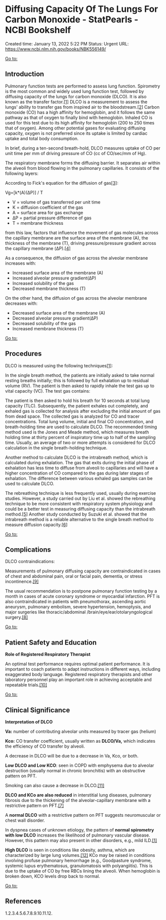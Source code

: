 # Diffusing Capacity Of The Lungs For Carbon Monoxide - StatPearls - NCBI Bookshelf

Created time: January 13, 2022 5:22 PM
Status: Urgent
URL: https://www.ncbi.nlm.nih.gov/books/NBK556149/

[Go to:](https://www.ncbi.nlm.nih.gov/books/NBK556149/#)

## Introduction

Pulmonary function tests are performed to assess lung function. Spirometry is the most common and widely used lung function test, followed by diffusing capacity of the lungs for carbon monoxide (DLCO). It is also known as the transfer factor.[[1]](https://www.ncbi.nlm.nih.gov/books/NBK556149/#) DLCO is a measurement to assess the lungs' ability to transfer gas from inspired air to the bloodstream.[[2]](https://www.ncbi.nlm.nih.gov/books/NBK556149/#) Carbon monoxide (CO) has a high affinity for hemoglobin, and it follows the same pathway as that of oxygen to finally bind with hemoglobin. Inhaled CO is used for this test due to its high affinity for hemoglobin (200 to 250 times that of oxygen). Among other potential gases for evaluating diffusing capacity, oxygen is not preferred since its uptake is limited by cardiac uptake and total body consumption.

In brief, during a ten-second breath-hold, DLCO measures uptake of CO per unit time per mm of driving pressure of CO (cc of CO/sec/mm of Hg).

The respiratory membrane forms the diffusing barrier. It separates air within the alveoli from blood flowing in the pulmonary capillaries. It consists of the following layers:

According to Fick's equation for the diffusion of gas[[3]](https://www.ncbi.nlm.nih.gov/books/NBK556149/#):

Vg=[k*(A)(ΔP)] / T

- V = volume of gas transferred per unit time
- K = diffusion coefficient of the gas
- A = surface area for gas exchange
- ΔP = partial pressure difference of gas
- T = membrane thickness

from this law, factors that influence the movement of gas molecules across the capillary membrane are the surface area of the membrane (A), the thickness of the membrane (T), driving pressure/pressure gradient across the capillary membrane (ΔP).[[4]](https://www.ncbi.nlm.nih.gov/books/NBK556149/#)

As a consequence, the diffusion of gas across the alveolar membrane increases with:

- Increased surface area of the membrane (A)
- Increased alveolar pressure gradient(ΔP)
- Increased solubility of the gas
- Decreased membrane thickness (T)

On the other hand, the diffusion of gas across the alveolar membrane decreases with:

- Decreased surface area of the membrane (A)
- Decreased alveolar pressure gradient(ΔP)
- Decreased solubility of the gas
- Increased membrane thickness (T)

[Go to:](https://www.ncbi.nlm.nih.gov/books/NBK556149/#)

## Procedures

DLCO is measured using the following techniques[[1]](https://www.ncbi.nlm.nih.gov/books/NBK556149/#):

In the single breath method, the patients are initially asked to take normal resting breaths initially; this is followed by full exhalation up to residual volume (RV). The patient is then asked to rapidly inhale the test gas up to vital capacity (VC). The test gas contains:

The patient is then asked to hold his breath for 10 seconds at total lung capacity (TLC). Subsequently, the patient exhales out completely, and exhaled gas is collected for analysis after excluding the initial amount of gas from dead space. The collected gas is analyzed for CO and tracer concentrations. Total lung volume, initial and final CO concentration, and breath-holding time are used to calculate DLCO. The recommended timing method used is the Jones and Meade method, which measures breath holding time at thirty percent of inspiratory time up to half of the sampling time. Usually, an average of two or more attempts is considered for DLCO calculation in the single breath-holding technique.

Another method to calculate DLCO is the intrabreath method, which is calculated during exhalation. The gas that exits during the initial phase of exhalation has less time to diffuse from alveoli to capillaries and will have a higher concentration of CO compared to the gas during later stages of exhalation. The difference between various exhaled gas samples can be used to calculate DLCO.

The rebreathing technique is less frequently used, usually during exercise studies. However, a study carried out by Liu et al. showed the rebreathing technique to be more consistent with respiratory system physiology and could be a better test in measuring diffusing capacity than the intrabreath method.[[5]](https://www.ncbi.nlm.nih.gov/books/NBK556149/#) Another study conducted by Suzuki et al. showed that the intrabreath method is a reliable alternative to the single breath method to measure diffusion capacity.[[6]](https://www.ncbi.nlm.nih.gov/books/NBK556149/#)

[Go to:](https://www.ncbi.nlm.nih.gov/books/NBK556149/#)

## Complications

DLCO contraindications:

Measurements of pulmonary diffusing capacity are contraindicated in cases of chest and abdominal pain, oral or facial pain, dementia, or stress incontinence.[[9]](https://www.ncbi.nlm.nih.gov/books/NBK556149/#)

The usual recommendation is to postpone pulmonary function testing by a month in cases of acute coronary syndrome or myocardial infarction. PFT is also contraindicated in patients with pneumothorax, ascending aortic aneurysm, pulmonary embolism, severe hypertension, hemoptysis, and major surgeries like thoracic/abdominal /brain/eye/ear/otolaryngological surgery.[[8]](https://www.ncbi.nlm.nih.gov/books/NBK556149/#)

[Go to:](https://www.ncbi.nlm.nih.gov/books/NBK556149/#)

## Patient Safety and Education

**Role of Registered Respiratory Therapist**

An optimal test performance requires optimal patient performance. It is important to coach patients to adapt instructions in different ways, including exaggerated body language. Registered respiratory therapists and other laboratory personnel play an important role in achieving acceptable and repeatable trials.[[10]](https://www.ncbi.nlm.nih.gov/books/NBK556149/#)

[Go to:](https://www.ncbi.nlm.nih.gov/books/NBK556149/#)

## Clinical Significance

**Interpretation of DLCO**

**Va:** number of contributing alveolar units measured by tracer gas (helium)

**Kco:** CO transfer coefficient, usually written as **DLCO/Va,** which indicates the efficiency of CO transfer by alveoli.

A decrease in DLCO will be due to a decrease in Va, Kco, or both.

**Low DLCO and Low KCO**: seen in COPD with emphysema due to alveolar destruction (usually normal in chronic bronchitis) with an obstructive pattern on PFT.

Smoking can also cause a decrease in DLCO.[[11]](https://www.ncbi.nlm.nih.gov/books/NBK556149/#)

**DLCO and KCo are also reduced** in interstitial lung diseases, pulmonary fibrosis due to the thickening of the alveolar-capillary membrane with a restrictive pattern on PFT.[[7]](https://www.ncbi.nlm.nih.gov/books/NBK556149/#)

A **normal DLCO** with a restrictive pattern on PFT suggests neuromuscular or chest wall disorder.

In dyspnea cases of unknown etiology, the pattern of **normal spirometry with low DLCO** increases the likelihood of pulmonary vascular disease. However, this pattern may also present in other disorders, e.g., mild ILD.[[1]](https://www.ncbi.nlm.nih.gov/books/NBK556149/#)

**High DLCO** is seen in conditions like obesity, asthma, which are characterized by large lung volumes.[[12]](https://www.ncbi.nlm.nih.gov/books/NBK556149/#) KCo may be raised in conditions involving profuse pulmonary hemorrhage (e.g., Goodpasture syndrome, systemic lupus erythematosus, granulomatosis with polyangiitis). This is due to the uptake of CO by free RBCs lining the alveoli. When hemoglobin is broken down, KCO levels drop back to normal.

[Go to:](https://www.ncbi.nlm.nih.gov/books/NBK556149/#)

## References

1.2.3.4.5.6.7.8.9.10.11.12.